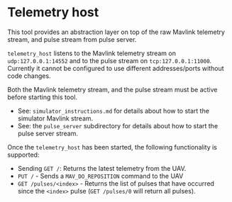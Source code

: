 Telemetry host
====

This tool provides an abstraction layer on top of the raw Mavlink telemetry stream, and pulse stream
from pulse server.

`telemetry_host` listens to the Mavlink telemetry stream on `udp:127.0.0.1:14552` and to the pulse
stream on `tcp:127.0.0.1:11000`. Currently it cannot be configured to use different addresses/ports
without code changes.

Both the Mavlink telemetry stream, and the pulse stream must be active before starting this tool.

 - See: `simulator_instructions.md` for details about how to start the simulator Mavlink stream.
 - See: the `pulse_server` subdirectory for details about how to start the pulse server stream.

Once the `telemetry_host` has been started, the following functionality is supported:

 - Sending `GET /`: Returns the latest telemetry from the UAV.
 - `PUT /` - Sends a `MAV_DO_REPOSITION` command to the UAV
 - `GET /pulses/<index>`  - Returns the list of pulses that have occurred since the `<index>` pulse
 (`GET /pulses/0` will return all pulses).